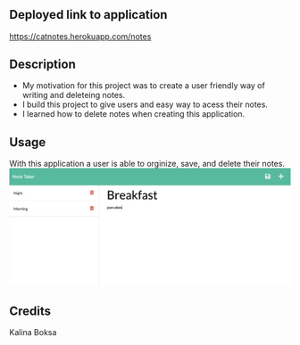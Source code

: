 # <note-taker>

## Deployed link to application

https://catnotes.herokuapp.com/notes

## Description

- My motivation for this project was to create a user friendly way of writing and deleteing notes.
- I build this project to give users and easy way to acess their notes.
- I learned how to delete notes when creating this application.

## Usage

With this application a user is able to orginize, save, and delete their notes.
![alt text](screenshot.png)

## Credits

Kalina Boksa
